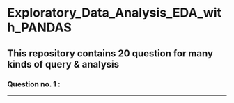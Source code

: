 # Exploratory_Data_Analysis_EDA_with_PANDAS
## This repository contains 20 question for many kinds of query & analysis
### Question no. 1 : 
---
